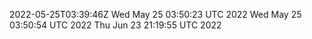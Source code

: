 2022-05-25T03:39:46Z
Wed May 25 03:50:23 UTC 2022
Wed May 25 03:50:54 UTC 2022
Thu Jun 23 21:19:55 UTC 2022
